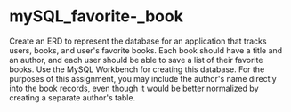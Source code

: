 # mySQL_favorite-_book
Create an ERD to represent the database for an application that tracks users, books, and user's favorite books.  Each book should have a title and an author, and each user should be able to save a list of their favorite books. Use the MySQL Workbench for creating this database. For the purposes of this assignment, you may include the author's name directly into the book records, even though it would be better normalized by creating a separate author's table.
